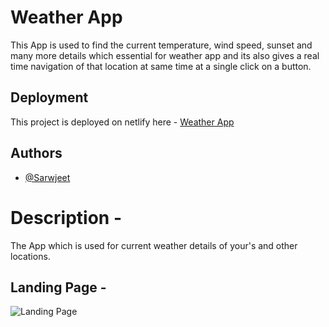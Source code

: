 # Weather App

This App is used to find the current temperature, wind speed, sunset and many more details which essential for weather app and its also gives a real time navigation of that location at same time at a single click on a button.

## Deployment

This project is deployed on netlify here - [Weather App](https://magenta-puppy-27828c.netlify.app/)

## Authors

- [@Sarwjeet](https://github.com/sarwjeet424)


# Description -

The App which is used for current weather details of your's and other locations.

## Landing Page -


  ![Landing Page](https://i.postimg.cc/4yy1dXnY/Screenshot-563.png)

